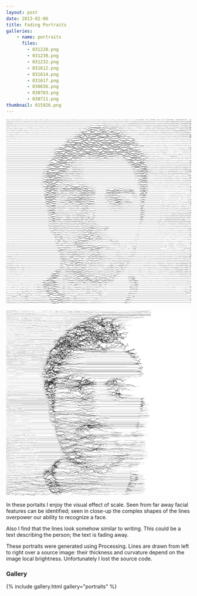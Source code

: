 ```yaml
---
layout: post
date: 2013-02-06
title: Fading Portraits
galleries:
    - name: portraits
      files:
		- 031228.png
		- 031230.png
		- 031232.png
		- 031612.png
		- 031614.png
		- 031617.png
		- 030656.png
		- 030703.png
		- 030711.png
thumbnail: 015926.png
---
```


![portrait](015926.png)

![portrait](031614.png)

In these portaits I enjoy the visual effect of scale. Seen from far away facial features can be 
identified; seen in close-up the complex shapes of the lines overpower our ability to recognize a face. 

Also I find that the lines look somehow similar to writing. This could be a text describing the person; 
the text is fading away.


These portraits were generated using Processing. Lines are drawn from left to right over a source image: 
their thickness and curvature depend on the image local brightness. Unfortunately I lost the source code.


### Gallery
{% include gallery.html gallery="portraits" %}
